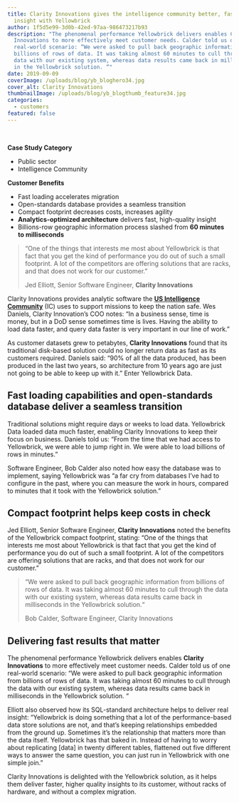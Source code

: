 ```yaml
---
title: Clarity Innovations gives the intelligence community better, faster
  insight with Yellowbrick
author: 1f5d5e99-3d0b-42ed-97aa-986473217b93
description: "The phenomenal performance Yellowbrick delivers enables Clarity
  Innovations to more effectively meet customer needs. Calder told us of one
  real-world scenario: “We were asked to pull back geographic information from
  billions of rows of data. It was taking almost 60 minutes to cull through the
  data with our existing system, whereas data results came back in milliseconds
  in the Yellowbrick solution. “"
date: 2019-09-09
coverImage: /uploads/blog/yb_bloghero34.jpg
cover_alt: Clarity Innovations
thumbnailImage: /uploads/blog/yb_blogthumb_feature34.jpg
categories:
  - customers
featured: false
---
```

<BaseWistia id="8ombnnb84k" />
<br />

**Case Study Category**

* Public sector
* Intelligence Community

**Customer Benefits**

* Fast loading accelerates migration
* Open-standards database provides a seamless transition
* Compact footprint decreases costs, increases agility
* **Analytics-optimized architecture** delivers fast, high-quality insight
* Billions-row geographic information process slashed from **60 minutes to milliseconds**

> “One of the things that interests me most about Yellowbrick is that fact that you get the kind of performance you do out of such a small footprint. A lot of the competitors are offering solutions that are racks, and that does not work for our customer.”
>
> Jed Elliott, Senior Software Engineer, **Clarity Innovations**

Clarity Innovations provides analytic software the **[US Intelligence Community](https://www.yellowbrick.com/solutions/federal/)** (IC) uses to support missions to keep the nation safe. Wes Daniels, Clarity Innovation’s COO notes: “In a business sense, time is money, but in a DoD sense sometimes time is lives. Having the ability to load data faster, and query data faster is very important in our line of work.”

As customer datasets grew to petabytes, **Clarity Innovations** found that its traditional disk-based solution could no longer return data as fast as its customers required. Daniels said: “90% of all the data produced, has been produced in the last two years, so architecture from 10 years ago are just not going to be able to keep up with it.” Enter Yellowbrick Data.

## Fast loading capabilities and open-standards database deliver a seamless transition

Traditional solutions might require days or weeks to load data. Yellowbrick Data loaded data much faster, enabling Clarity Innovations to keep their focus on business. Daniels told us: “From the time that we had access to Yellowbrick, we were able to jump right in. We were able to load billions of rows in minutes.”

Software Engineer, Bob Calder also noted how easy the database was to implement, saying Yellowbrick was “a far cry from databases I’ve had to configure in the past, where you can measure the work in hours, compared to minutes that it took with the Yellowbrick solution.”

## Compact footprint helps keep costs in check

Jed Elliott, Senior Software Engineer, **Clarity Innovations** noted the benefits of the Yellowbrick compact footprint, stating: “One of the things that interests me most about Yellowbrick is that fact that you get the kind of performance you do out of such a small footprint. A lot of the competitors are offering solutions that are racks, and that does not work for our customer.”

> “We were asked to pull back geographic information from billions of rows of data. It was taking almost 60 minutes to cull through the data with our existing system, whereas data results came back in milliseconds in the Yellowbrick solution.“
>
> Bob Calder, Software Engineer, Clarity Innovations

## Delivering fast results that matter

The phenomenal performance Yellowbrick delivers enables **Clarity Innovations** to more effectively meet customer needs. Calder told us of one real-world scenario: “We were asked to pull back geographic information from billions of rows of data. It was taking almost 60 minutes to cull through the data with our existing system, whereas data results came back in milliseconds in the Yellowbrick solution. “

Elliott also observed how its SQL-standard architecture helps to deliver real insight: “Yellowbrick is doing something that a lot of the performance-based data store solutions are not, and that’s keeping relationships embedded from the ground up. Sometimes it’s the relationship that matters more than the data itself. Yellowbrick has that baked in. Instead of having to worry about replicating \[data] in twenty different tables, flattened out five different ways to answer the same question, you can just run in Yellowbrick with one simple join.”

Clarity Innovations is delighted with the Yellowbrick solution, as it helps them deliver faster, higher quality insights to its customer, without racks of hardware, and without a complex migration.